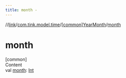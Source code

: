 ```yaml
---
title: month -
---
```

//[link](../../index.md)/[com.tink.model.time](../index.md)/[[common]YearMonth](index.md)/[month](month.md)



# month  
[common]  
Content  
val [month](month.md): [Int](https://kotlinlang.org/api/latest/jvm/stdlib/kotlin/-int/index.html)  



